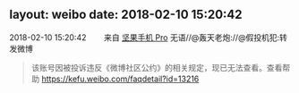 layout: weibo
date: 2018-02-10 15:20:42
---
<meta name="referrer" content="no-referrer" />

2018-02-10 15:20:42  &nbsp;&nbsp;&nbsp;&nbsp;&nbsp;&nbsp; 来自 <a href="http://app.weibo.com/t/feed/Z4AgP" rel="nofollow">坚果手机 Pro</a>
无语//@轰天老炮://@假投机犯:转发微博
>  该账号因被投诉违反《微博社区公约》的相关规定，现已无法查看。查看帮助 https://kefu.weibo.com/faqdetail?id=13216

